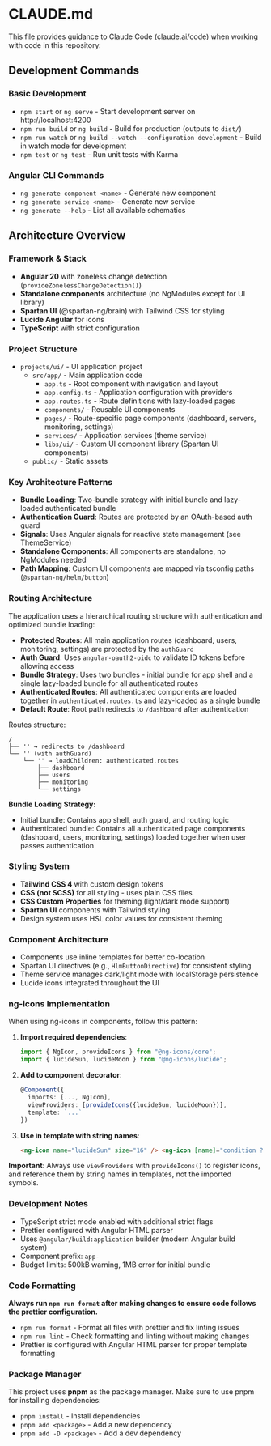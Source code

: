 # CLAUDE.md

This file provides guidance to Claude Code (claude.ai/code) when working with code in this repository.

## Development Commands

### Basic Development

- `npm start` or `ng serve` - Start development server on http://localhost:4200
- `npm run build` or `ng build` - Build for production (outputs to `dist/`)
- `npm run watch` or `ng build --watch --configuration development` - Build in watch mode for development
- `npm test` or `ng test` - Run unit tests with Karma

### Angular CLI Commands

- `ng generate component <name>` - Generate new component
- `ng generate service <name>` - Generate new service
- `ng generate --help` - List all available schematics

## Architecture Overview

### Framework & Stack

- **Angular 20** with zoneless change detection (`provideZonelessChangeDetection()`)
- **Standalone components** architecture (no NgModules except for UI library)
- **Spartan UI** (@spartan-ng/brain) with Tailwind CSS for styling
- **Lucide Angular** for icons
- **TypeScript** with strict configuration

### Project Structure

- `projects/ui/` - UI application project
  - `src/app/` - Main application code
    - `app.ts` - Root component with navigation and layout
    - `app.config.ts` - Application configuration with providers
    - `app.routes.ts` - Route definitions with lazy-loaded pages
    - `components/` - Reusable UI components
    - `pages/` - Route-specific page components (dashboard, servers, monitoring, settings)
    - `services/` - Application services (theme service)
    - `libs/ui/` - Custom UI component library (Spartan UI components)
  - `public/` - Static assets

### Key Architecture Patterns

- **Bundle Loading**: Two-bundle strategy with initial bundle and lazy-loaded authenticated bundle
- **Authentication Guard**: Routes are protected by an OAuth-based auth guard
- **Signals**: Uses Angular signals for reactive state management (see ThemeService)
- **Standalone Components**: All components are standalone, no NgModules needed
- **Path Mapping**: Custom UI components are mapped via tsconfig paths (`@spartan-ng/helm/button`)

### Routing Architecture

The application uses a hierarchical routing structure with authentication and optimized bundle loading:

- **Protected Routes**: All main application routes (dashboard, users, monitoring, settings) are protected by the `authGuard`
- **Auth Guard**: Uses `angular-oauth2-oidc` to validate ID tokens before allowing access
- **Bundle Strategy**: Uses two bundles - initial bundle for app shell and a single lazy-loaded bundle for all authenticated routes
- **Authenticated Routes**: All authenticated components are loaded together in `authenticated.routes.ts` and lazy-loaded as a single bundle
- **Default Route**: Root path redirects to `/dashboard` after authentication

Routes structure:

```
/
├── '' → redirects to /dashboard
└── '' (with authGuard)
    └── '' → loadChildren: authenticated.routes
        ├── dashboard
        ├── users
        ├── monitoring
        └── settings
```

**Bundle Loading Strategy:**

- Initial bundle: Contains app shell, auth guard, and routing logic
- Authenticated bundle: Contains all authenticated page components (dashboard, users, monitoring, settings) loaded together when user passes authentication

### Styling System

- **Tailwind CSS 4** with custom design tokens
- **CSS (not SCSS)** for all styling - uses plain CSS files
- **CSS Custom Properties** for theming (light/dark mode support)
- **Spartan UI** components with Tailwind styling
- Design system uses HSL color values for consistent theming

### Component Architecture

- Components use inline templates for better co-location
- Spartan UI directives (e.g., `HlmButtonDirective`) for consistent styling
- Theme service manages dark/light mode with localStorage persistence
- Lucide icons integrated throughout the UI

### ng-icons Implementation

When using ng-icons in components, follow this pattern:

1. **Import required dependencies**:

   ```typescript
   import { NgIcon, provideIcons } from "@ng-icons/core";
   import { lucideSun, lucideMoon } from "@ng-icons/lucide";
   ```

2. **Add to component decorator**:

   ```typescript
   @Component({
     imports: [..., NgIcon],
     viewProviders: [provideIcons({lucideSun, lucideMoon})],
     template: `...`
   })
   ```

3. **Use in template with string names**:
   ```html
   <ng-icon name="lucideSun" size="16" /> <ng-icon [name]="condition ? 'lucideSun' : 'lucideMoon'" />
   ```

**Important**: Always use `viewProviders` with `provideIcons()` to register icons, and reference them by string names in templates, not the imported symbols.

### Development Notes

- TypeScript strict mode enabled with additional strict flags
- Prettier configured with Angular HTML parser
- Uses `@angular/build:application` builder (modern Angular build system)
- Component prefix: `app-`
- Budget limits: 500kB warning, 1MB error for initial bundle

### Code Formatting

**Always run `npm run format` after making changes to ensure code follows the prettier configuration.**

- `npm run format` - Format all files with prettier and fix linting issues
- `npm run lint` - Check formatting and linting without making changes
- Prettier is configured with Angular HTML parser for proper template formatting

### Package Manager

This project uses **pnpm** as the package manager. Make sure to use pnpm for installing dependencies:

- `pnpm install` - Install dependencies
- `pnpm add <package>` - Add a new dependency
- `pnpm add -D <package>` - Add a dev dependency
